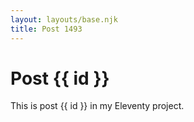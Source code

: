 ```yaml
---
layout: layouts/base.njk
title: Post 1493
---
```


# Post {{ id }}

This is post {{ id }} in my Eleventy project.
